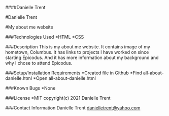 ####Danielle Trent

#Danielle Trent

#My about me website


###Technologies Used
*HTML
*CSS

###Description
This is my about me website. It contains image of my hometown, Columbus. It has links to projects I have worked on since starting Epicodus. And it has more information about my background and why I chose to attend Epicodus.

###Setup/Installation Requirements
*Created file in Github
*Find all-about-danielle.html
*Open all-about-danielle.html

###Known Bugs
*None


###License
*MIT
copyright(c) 2021 Danielle Trent


###Contact Information
Danielle Trent danielletrent@yahoo.com

